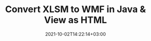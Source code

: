 ---
############################# Static ############################
layout: "autogen"
date: 2021-10-02T14:22:14+03:00
draft: false
path: "total/java/conversion/xlsm-to-wmf/"

############################# Head ############################
head_title: "Convert XLSM to WMF in Java - Sample Java Code"
head_description: "Java document conversion library to convert XLSM to WMF and 100+ other file formats in Java & J2SE applications. View the Converted WMF document as HTML viewer."

############################# Header ############################
title: "Convert XLSM to WMF in Java & View as HTML"
description: "Programmatically convert XLSM to WMF in Java & J2SE platforms using flexible document manipulation options to customize the resultant document. Convert the complete document or some specific pages based on page numbers or selective page ranges using Java document conversion library."

############################# SubMenu ############################
submenu:
    enable: false

############################# Content ############################
content:
    enable: true
    block:
    - title_left: "XLSM to WMF Conversion in Java"
      content_left: |
          Perform XLSM to WMF file conversion in three simple steps using Java. View the converted document as HTML without any external software dependency.

          -   Create a new instance of **Converter** class and load the XLSM file
          -   Set **ConvertOptions** for the WMF document type
          -   Call **Convert** method of **Converter** class instance for conversion to WMF
          -   Set options for HTML viewer
          -   Create **Viewer** object to view converted WMF as HTML
          
      title_right: "Convert Remotely Located Documents"
      content_right: |
          You require `GroupDocs.Conversion` & `GroupDocs.Viewer` namespaces to convert between a wide range of popular document types such as PDF, Microsoft Word, Excel, PowerPoint, Project, Outlook, HTML, diagrams and image file formats. Explore other [Java APIs for Office documents](https://products.conholdate.com/total/java/) as offered by Conholdate.Total.
          
          Get the respective assembly files from the [downloads](https://downloads.conholdate.com/total/java) or fetch the whole package from [Maven](https://repository.conholdate.com/webapp/#/artifacts/browse/tree/General/repo) to add 'Conholdate.Total` directly in your workspace.
          
      code: |
          ```cs {linenos=false}
          // Convert XLSM to WMF using GroupDocs.Conversion API
          // Load the source XLSM file to be converted
          Converter converter = new Converter("input.xlsm");

          // Get the convert options ready for the target WMF format
          ConvertOptions convertOptions = new FileType().fromExtension("wmf").getConvertOptions();

          // Convert to WMF format
          converter.convert("output.wmf", convertOptions);

          // Create Viewer object to view the converted WMF as HTML
          try (Viewer viewer = new Viewer("output.wmf"))
          {
              // Set options for HTML viewer
              HtmlViewOptions viewOptions = HtmlViewOptions.forEmbeddedResources("output{0}.html");

              // View converted WMF as HTML
              viewer.view(viewOptions);
          }
          ```
    - title_left: "Convert Password Protected XLSM to WMF"
      content_left: |
          Accurately load and convert documents that are protected with a password within your Java based applications. The file format conversion API also supports rendering remote documents from different sources including S3, Blob, FTP, Stream, URL or a local disk.

          -   Create new instance of **Converter** class and pass source document path
          -   Instantiate the proper **ConvertOptions** class e.g. (**PdfConvertOptions**, **WordProcessingConvertOptions**, **SpreadsheetConvertOptions** etc.)
          -   Call **convert** method of **Converter** class instance and pass filename for the converted document
        
      title_right: "Source Document Information Extraction"
      content_right: |
          The documents information extraction feature not only allows getting the basic information about the source document file but it also supports extracting some valuable file-format specific information such as project start and end dates of a Microsoft Project file, any printing restrictions on a PDF document, list of folders enclosed in an Outlook data file etc. 

          Convert popular document file formats on different operating systems such as Windows, Linux or macOS while using development environments such as NetBeans, IntelliJ IDEA and Eclipse.
          
      code: |
          ```cs {linenos=false}
          // Load and convert password protected documents
          WordProcessingLoadOptions loadOptions = new WordProcessingLoadOptions();
          loadOptions.setPassword("12345");

          // Create an instance of Converter class and pass source document path and the load options delegate as a constructor parameters
          Converter converter = new Converter("input.xlsm", loadOptions);

          // Instantiate PdfConvertOptions class
          PdfConvertOptions options = new PdfConvertOptions();

          // Call convert method of Converter class instance and pass filename for the converted document and the instance of ConvertOptions from the previous step
          converter.convert("output.wmf, options);
          ```
############################# About Formats ############################
about_formats:
    enable: false
############################# More Formats ############################
more_formats:
    enable: true
    auto: false
    other_out_formats: PDF DOCX DOT DOTX DOTM TXT RTF HTML MHTML XLS XLSX XLSM XLT XLTX XLTM DIF PPT PPTX PPS PPSX POT POTX POTM ODT OTT EMZ WMZ SVGZ TEX DCM WMF BMP PNG GIF JPEG TIFF
############################# Back to top ###############################
back_to_top:
  enable: true
---